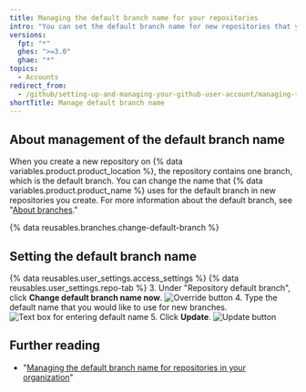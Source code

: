 ```yaml
---
title: Managing the default branch name for your repositories
intro: "You can set the default branch name for new repositories that you create on {% data variables.product.product_location %}."
versions:
  fpt: "*"
  ghes: ">=3.0"
  ghae: "*"
topics:
  - Accounts
redirect_from:
  - /github/setting-up-and-managing-your-github-user-account/managing-the-default-branch-name-for-your-repositories
shortTitle: Manage default branch name
---
```


## About management of the default branch name

When you create a new repository on {% data variables.product.product_location %}, the repository contains one branch, which is the default branch. You can change the name that {% data variables.product.product_name %} uses for the default branch in new repositories you create. For more information about the default branch, see "[About branches](/github/collaborating-with-issues-and-pull-requests/about-branches#about-the-default-branch)."

{% data reusables.branches.change-default-branch %}

## Setting the default branch name

{% data reusables.user_settings.access_settings %}
{% data reusables.user_settings.repo-tab %} 3. Under "Repository default branch", click **Change default branch name now**.
![Override button](/assets/images/help/settings/repo-default-name-button.png) 4. Type the default name that you would like to use for new branches.
![Text box for entering default name](/assets/images/help/settings/repo-default-name-text.png) 5. Click **Update**.
![Update button](/assets/images/help/settings/repo-default-name-update.png)

## Further reading

- "[Managing the default branch name for repositories in your organization](/organizations/managing-organization-settings/managing-the-default-branch-name-for-repositories-in-your-organization)"
